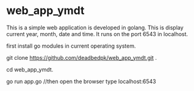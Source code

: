 # web_app_ymdt
This is a simple web application is developed in golang. This is display current year, month, date and time. It runs on the port 6543 in localhost.

first install go modules in current operating system.

git clone https://github.com/deadbedpk/web_app_ymdt.git .

cd web_app_ymdt.

go run app.go 
//then open the browser type localhost:6543
